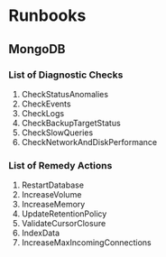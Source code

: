 # Runbooks

## MongoDB

### List of Diagnostic Checks 
1. CheckStatusAnomalies 
2. CheckEvents     
3. CheckLogs       
4. CheckBackupTargetStatus
5. CheckSlowQueries 
6. CheckNetworkAndDiskPerformance

### List of Remedy Actions
1. RestartDatabase
2. IncreaseVolume
3. IncreaseMemory
4. UpdateRetentionPolicy
5. ValidateCursorClosure
6. IndexData
7. IncreaseMaxIncomingConnections
